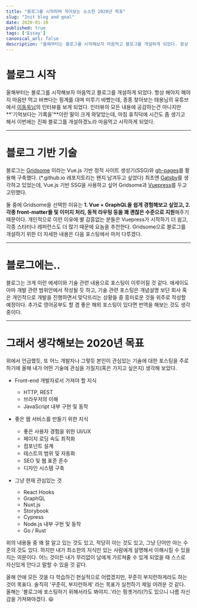 ```yaml
---
title: "블로그를 시작하며 적어보는 소소한 2020년 목표"
slug: "Init blog and goal"
date: 2020-01-10
published: true
tags: ['Essay']
canonical_url: false
description: "올해부터는 블로그를 시작해보자 마음먹고 블로그를 개설하게 되었다. 항상 해야지 해야지 마음만 먹고 바쁘다는 핑계를 대며 미루기 바빴는데, 마침 휴직덕에 시간도 좀 생기고 해서 이번에는 진짜 블로그를 개설하겠노라 마음먹고 시작하게 되었다."
---
```


# 블로그 시작

올해부터는 블로그를 시작해보자 마음먹고 블로그를 개설하게 되었다. 항상 해야지 해야지 마음만 먹고 바쁘다는 핑계를 대며 미루기 바빴는데, 종종 찾아보는 태용님의 유튜브에서 [이동욱님](https://youtu.be/V9AGvwPmnZU)의 인터뷰를 보게 되었다. 인터뷰의 모든 내용에 공감하는건 아니지만 **'기억보다는 기록을'**이란 말이 크게 와닿았는데, 마침 휴직덕에 시간도 좀 생기고 해서 이번에는 진짜 블로그를 개설하겠노라 마음먹고 시작하게 되었다.

***

# 블로그 기반 기술

블로그는 [Gridsome](https://gridsome.org/) 이라는 Vue.js 기반 정적 사이트 생성기(SSG)와 [gh-pages](https://github.com/tschaub/gh-pages)를 활용해 구축했다. (*.github.io 레포지토리는 왠지 남겨두고 싶었다) 최초엔 [Gatsby](https://www.gatsbyjs.org/)를 생각하고 있었는데, Vue.js 기반 SSG을 사용하고 싶어 Gridsome과 [Vuepress](https://vuepress.vuejs.org/)를 두고 고민했다.

둘 중에 Gridsome을 선택한 이유는 **1. Vue + GraphQL을 쉽게 경험해보고 싶었고, 2. 각종 front-matter들 및 이미지 처리, 동적 라우팅 등을 꽤 괜찮은 수준으로 지원**해주기 때문이다. 개인적으로 이런 이유에 별 감흥없는 분들은 Vuepress가 시작하기 더 쉽고, 각종 스타터나 레퍼런스도 더 많기 때문에 요놈을 추천한다. Gridsome으로 블로그를 개설하기 위한 더 자세한 내용은 다음 포스팅에서 마저 다루겠다.

***

# 블로그에는..

블로그는 크게 이런 에세이와 기술 관련 내용으로 포스팅이 이루어질 것 같다. 에세이도 아마 개발 관련 범위안에서 작성될 듯 하고, 기술 관련 포스팅은 개념설명 보단 회사 혹은 개인적으로 개발을 진행하면서 맞닥뜨리는 상황들 중 흥미로운 것들 위주로 작성할 예정이다. 추가로 영어공부도 할 겸 좋은 해외 포스팅이 있다면 번역을 해보는 것도 생각중이다.

***

# 그래서 생각해보는 2020년 목표

위에서 언급했듯, 또 어느 개발자나 그렇듯 본인이 관심있는 기술에 대한 포스팅을 주로 하기에 올해 내가 어떤 기술에 관심을 가질지(혹은 가지고 싶은지) 생각해 보았다.

* Front-end 개발자로서 가져야 할 지식
    - HTTP, REST
    - 브라우저의 이해
    - JavaScript 내부 구현 및 동작

* 좋은 웹 서비스를 만들기 위한 지식
    - 좋은 사용자 경험을 위한 UI/UX
    - 페이지 로딩 속도 최적화
    - 컴포넌트 설계
    - 테스트의 범위 및 자동화
    - SEO 및 웹 표준 준수
    - 디자인 시스템 구축

* 그냥 현재 관심있는 것
    - React Hooks
    - GraphQL
    - Nuxt.js
    - Storybook
    - Cypress
    - Node.js 내부 구현 및 동작
    - Go / Rust

위의 내용들 중 꽤 잘 알고 있는 것도 있고, 적당히 아는 것도 있고, 그냥 단어만 아는 수준의 것도 있다. 하지만 내가 최소한의 지식만 있는 사람에게 설명해서 이해시킬 수 있을지는 의문이다. 어느 것이든 내가 무리없이 남에게 가르쳐줄 수 있게 되었을 때 스스로 자신있게 안다고 말할 수 있을 것 같다.

올해 안에 모든 것을 다 학습하긴 현실적으로 어렵겠지만, 꾸준히 부지런하게라도 하는 것이 목표다. 솔직히 '꾸준히, 부지런하게' 라는 목표가 실천하기 제일 어려운 것 같다. 올해는 '블로그에 포스팅하기 위해서라도 봐야지..'라는 핑곗거리(?)도 있으니 나름 자신감을 가져봐야겠다. 😃

